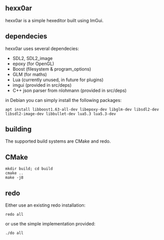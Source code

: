 hexx0ar
-------

hexx0ar is a simple hexeditor built using ImGui.

dependecies
-----------

hexx0ar uses several dependecies:

 - SDL2, SDL2_image
 - epoxy (for OpenGL)
 - Boost (filesystem & program_options)
 - GLM (for maths)
 - Lua (currently unused, in future for plugins)
 - imgui (provided in src/deps)
 - C++ json parser from nlohmann (provided in src/deps)

in Debian you can simply install the following packages:

```
apt install libboost1.63-all-dev libepoxy-dev libglm-dev libsdl2-dev libsdl2-image-dev libbullet-dev lua5.3 lua5.3-dev
```

building
--------

The supported build systems are CMake and redo.

CMake
-----

```
mkdir build; cd build
cmake ..
make -j8
```

redo
----

Either use an existing redo installation:

```
redo all
```

or use the simple implementation provided:

```
./do all
```

